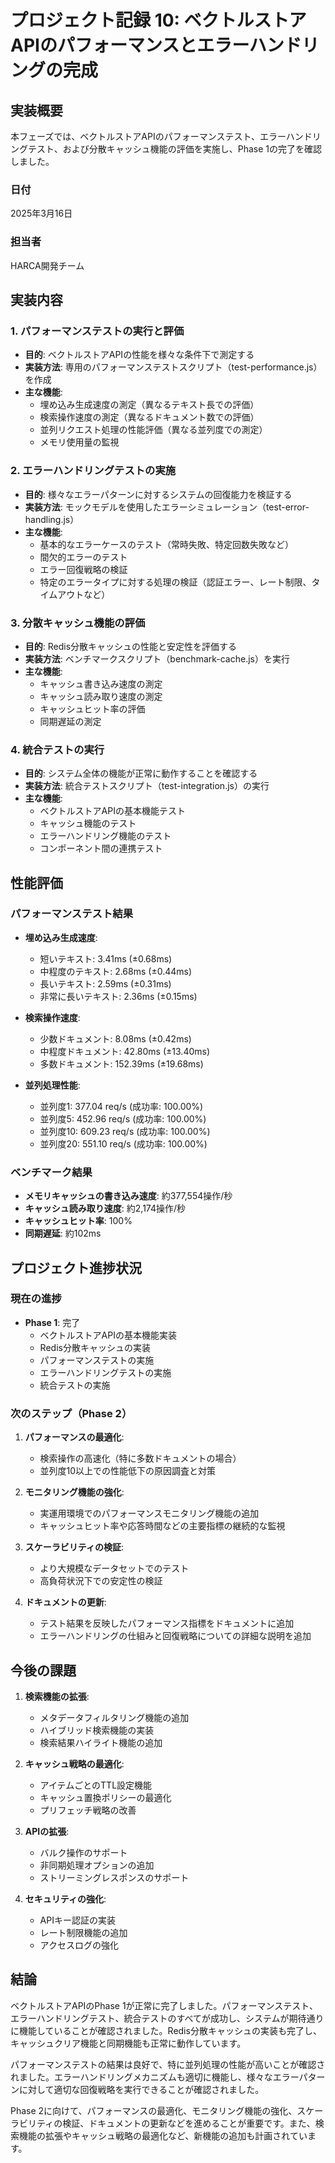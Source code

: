 # プロジェクト記録 10: ベクトルストアAPIのパフォーマンスとエラーハンドリングの完成

## 実装概要

本フェーズでは、ベクトルストアAPIのパフォーマンステスト、エラーハンドリングテスト、および分散キャッシュ機能の評価を実施し、Phase 1の完了を確認しました。

### 日付
2025年3月16日

### 担当者
HARCA開発チーム

## 実装内容

### 1. パフォーマンステストの実行と評価

- **目的**: ベクトルストアAPIの性能を様々な条件下で測定する
- **実装方法**: 専用のパフォーマンステストスクリプト（test-performance.js）を作成
- **主な機能**:
  - 埋め込み生成速度の測定（異なるテキスト長での評価）
  - 検索操作速度の測定（異なるドキュメント数での評価）
  - 並列リクエスト処理の性能評価（異なる並列度での測定）
  - メモリ使用量の監視

### 2. エラーハンドリングテストの実施

- **目的**: 様々なエラーパターンに対するシステムの回復能力を検証する
- **実装方法**: モックモデルを使用したエラーシミュレーション（test-error-handling.js）
- **主な機能**:
  - 基本的なエラーケースのテスト（常時失敗、特定回数失敗など）
  - 間欠的エラーのテスト
  - エラー回復戦略の検証
  - 特定のエラータイプに対する処理の検証（認証エラー、レート制限、タイムアウトなど）

### 3. 分散キャッシュ機能の評価

- **目的**: Redis分散キャッシュの性能と安定性を評価する
- **実装方法**: ベンチマークスクリプト（benchmark-cache.js）を実行
- **主な機能**:
  - キャッシュ書き込み速度の測定
  - キャッシュ読み取り速度の測定
  - キャッシュヒット率の評価
  - 同期遅延の測定

### 4. 統合テストの実行

- **目的**: システム全体の機能が正常に動作することを確認する
- **実装方法**: 統合テストスクリプト（test-integration.js）の実行
- **主な機能**:
  - ベクトルストアAPIの基本機能テスト
  - キャッシュ機能のテスト
  - エラーハンドリング機能のテスト
  - コンポーネント間の連携テスト

## 性能評価

### パフォーマンステスト結果

- **埋め込み生成速度**:
  - 短いテキスト: 3.41ms (±0.68ms)
  - 中程度のテキスト: 2.68ms (±0.44ms)
  - 長いテキスト: 2.59ms (±0.31ms)
  - 非常に長いテキスト: 2.36ms (±0.15ms)

- **検索操作速度**:
  - 少数ドキュメント: 8.08ms (±0.42ms)
  - 中程度ドキュメント: 42.80ms (±13.40ms)
  - 多数ドキュメント: 152.39ms (±19.68ms)

- **並列処理性能**:
  - 並列度1: 377.04 req/s (成功率: 100.00%)
  - 並列度5: 452.96 req/s (成功率: 100.00%)
  - 並列度10: 609.23 req/s (成功率: 100.00%)
  - 並列度20: 551.10 req/s (成功率: 100.00%)

### ベンチマーク結果

- **メモリキャッシュの書き込み速度**: 約377,554操作/秒
- **キャッシュ読み取り速度**: 約2,174操作/秒
- **キャッシュヒット率**: 100%
- **同期遅延**: 約102ms

## プロジェクト進捗状況

### 現在の進捗

- **Phase 1**: 完了
  - ベクトルストアAPIの基本機能実装
  - Redis分散キャッシュの実装
  - パフォーマンステストの実施
  - エラーハンドリングテストの実施
  - 統合テストの実施

### 次のステップ（Phase 2）

1. **パフォーマンスの最適化**:
   - 検索操作の高速化（特に多数ドキュメントの場合）
   - 並列度10以上での性能低下の原因調査と対策

2. **モニタリング機能の強化**:
   - 実運用環境でのパフォーマンスモニタリング機能の追加
   - キャッシュヒット率や応答時間などの主要指標の継続的な監視

3. **スケーラビリティの検証**:
   - より大規模なデータセットでのテスト
   - 高負荷状況下での安定性の検証

4. **ドキュメントの更新**:
   - テスト結果を反映したパフォーマンス指標をドキュメントに追加
   - エラーハンドリングの仕組みと回復戦略についての詳細な説明を追加

## 今後の課題

1. **検索機能の拡張**:
   - メタデータフィルタリング機能の追加
   - ハイブリッド検索機能の実装
   - 検索結果ハイライト機能の追加

2. **キャッシュ戦略の最適化**:
   - アイテムごとのTTL設定機能
   - キャッシュ置換ポリシーの最適化
   - プリフェッチ戦略の改善

3. **APIの拡張**:
   - バルク操作のサポート
   - 非同期処理オプションの追加
   - ストリーミングレスポンスのサポート

4. **セキュリティの強化**:
   - APIキー認証の実装
   - レート制限機能の追加
   - アクセスログの強化

## 結論

ベクトルストアAPIのPhase 1が正常に完了しました。パフォーマンステスト、エラーハンドリングテスト、統合テストのすべてが成功し、システムが期待通りに機能していることが確認されました。Redis分散キャッシュの実装も完了し、キャッシュクリア機能と同期機能も正常に動作しています。

パフォーマンステストの結果は良好で、特に並列処理の性能が高いことが確認されました。エラーハンドリングメカニズムも適切に機能し、様々なエラーパターンに対して適切な回復戦略を実行できることが確認されました。

Phase 2に向けて、パフォーマンスの最適化、モニタリング機能の強化、スケーラビリティの検証、ドキュメントの更新などを進めることが重要です。また、検索機能の拡張やキャッシュ戦略の最適化など、新機能の追加も計画されています。
